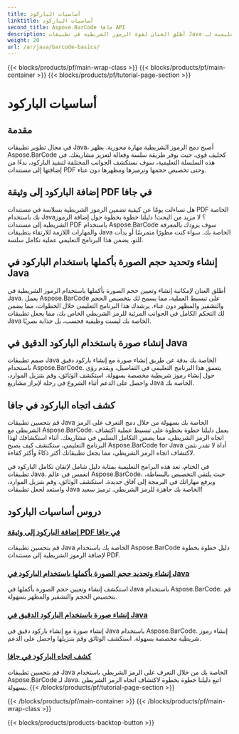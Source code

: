 ```yaml
---
title: أساسيات الباركود
linktitle: أساسيات الباركود
second_title: Aspose.BarCode جافا API
description: أطلق العنان لقوة الرموز الشريطية في تطبيقات Java الخاصة بك! انغمس في البرامج التعليمية لـ Aspose.BarCode لتحقيق التكامل والتخصيص والتعرف بسلاسة.
weight: 20
url: /ar/java/barcode-basics/
---
```


{{< blocks/products/pf/main-wrap-class >}}
{{< blocks/products/pf/main-container >}}
{{< blocks/products/pf/tutorial-page-section >}}

# أساسيات الباركود


## مقدمة

في مجال تطوير تطبيقات Java، أصبح دمج الرموز الشريطية مهارة محورية. يظهر Aspose.BarCode كحليف قوي، حيث يوفر طريقة سلسة وفعالة لتعزيز مشاريعك. في هذه السلسلة التعليمية، سوف نستكشف الجوانب المختلفة لتنفيذ الباركود، بدءًا من إضافتها إلى مستندات PDF وحتى تخصيص حجمها وترميزها ومظهرها دون عناء.

## إضافة الباركود إلى وثيقة PDF في جافا

هل تساءلت يومًا عن كيفية تضمين الرموز الشريطية بسلاسة في مستندات PDF الخاصة بك باستخدام Java؟ لا مزيد من البحث! دليلنا خطوة بخطوة حول إضافة الرموز الشريطية إلى مستندات PDF باستخدام Aspose.BarCode سوف يزودك بالمعرفة والمهارات اللازمة للارتقاء بتطبيقات Java الخاصة بك. سواء كنت مطورًا متمرسًا أو بدأت للتو، يضمن هذا البرنامج التعليمي عملية تكامل سلسة.

## إنشاء وتحديد حجم الصورة بأكملها باستخدام الباركود في Java

أطلق العنان لإمكانية إنشاء وتعيين حجم الصورة بأكملها باستخدام الرموز الشريطية في Java. يعمل Aspose.BarCode على تبسيط العملية، مما يسمح لك بتخصيص الحجم والتشفير والمظهر دون عناء. يرشدك هذا البرنامج التعليمي خلال الخطوات، مما يضمن لك التحكم الكامل في الجوانب المرئية للرمز الشريطي الخاص بك، مما يجعل تطبيقات Java الخاصة بك ليست وظيفية فحسب، بل جذابة بصريًا.

## إنشاء صورة باستخدام الباركود الدقيق في Java

صمم تطبيقات Java الخاصة بك بدقة عن طريق إنشاء صورة مع إنشاء باركود دقيق باستخدام Aspose.BarCode. يتعمق هذا البرنامج التعليمي في التفاصيل، ويقدم رؤى حول إنشاء رموز شريطية مخصصة بسهولة. استكشف الوثائق، وقم بتنزيل الموارد، واحصل على الدعم أثناء الشروع في رحلة لإبراز مشاريع Java الخاصة بك.

## كشف اتجاه الباركود في جافا

قم بتحسين تطبيقات Java الخاصة بك بسهولة من خلال دمج التعرف على الرمز الشريطي مع Aspose.BarCode. يعمل دليلنا خطوة بخطوة على تبسيط عملية اكتشاف اتجاه الرمز الشريطي، مما يضمن التكامل السلس في مشاريعك. أثناء استكشافك لهذا البرنامج التعليمي، ستكتشف كيف يصبح Aspose.BarCode for Java أداة لا تقدر بثمن لاكتشاف اتجاه الرمز الشريطي، مما يجعل تطبيقاتك أكثر ذكاءً وأكثر كفاءة.

في الختام، تعد هذه البرامج التعليمية بمثابة دليل شامل لإتقان تكامل الباركود في تطبيقات Java. انغمس في عالم Aspose.BarCode، حيث يلتقي التخصيص بالبساطة، ويرفع مهاراتك في البرمجة إلى آفاق جديدة. استكشف الوثائق، وقم بتنزيل الموارد، واستعد لجعل تطبيقات Java الخاصة بك جاهزة للرمز الشريطي. ترميز سعيد!
## دروس أساسيات الباركود
### [إضافة الباركود إلى وثيقة PDF في جافا](./adding-barcode-to-pdf-document/)
قم بتحسين تطبيقات Java الخاصة بك باستخدام Aspose.BarCode دليل خطوة بخطوة لإضافة الرموز الشريطية إلى مستندات PDF.
### [إنشاء وتحديد حجم الصورة بأكملها باستخدام الباركود في Java](./creating-setting-size-whole-picture-barcode/)
استكشف إنشاء وتعيين حجم الصورة بأكملها في Java باستخدام Aspose.BarCode. قم بتخصيص الحجم والتشفير والمظهر بسهولة.
### [إنشاء صورة باستخدام الباركود الدقيق في Java](./creating-image-exact-barcode/)
إنشاء صورة مع إنشاء باركود دقيق في Java باستخدام Aspose.BarCode. إنشاء رموز شريطية مخصصة بسهولة. استكشف الوثائق وقم بتنزيلها واحصل على الدعم.
### [كشف اتجاه الباركود في جافا](./detecting-barcode-orientation/)
قم بتحسين تطبيقات Java الخاصة بك من خلال التعرف على الرمز الشريطي باستخدام Aspose.BarCode لـ Java. اتبع دليلنا خطوة بخطوة لاكتشاف اتجاه الرمز الشريطي بسهولة.
{{< /blocks/products/pf/tutorial-page-section >}}

{{< /blocks/products/pf/main-container >}}
{{< /blocks/products/pf/main-wrap-class >}}

{{< blocks/products/products-backtop-button >}}
